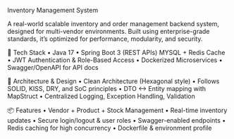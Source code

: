 Inventory Management System

A real-world scalable inventory and order management backend system, designed for multi-vendor environments. Built using enterprise-grade standards, it’s optimized for performance, modularity, and security.

🚀 Tech Stack
	•	Java 17
	•	Spring Boot 3 (REST APIs)
       MYSQL + Redis Cache
	•	JWT Authentication & Role-Based Access
	•	Dockerized Microservices
	•	Swagger/OpenAPI for API docs

🧱 Architecture & Design
	•	Clean Architecture (Hexagonal style)
	•	Follows SOLID, KISS, DRY, and SoC principles
	•	DTO <-> Entity mapping with MapStruct
	•	Centralized Logging, Exception Handling, Validation

📦 Features
	•	Vendor + Product + Stock Management
	•	Real-time inventory updates
	•	Secure login/logout & user roles
	•	Swagger-enabled endpoints
	•	Redis caching for high concurrency
	•	Dockerfile & environment profile